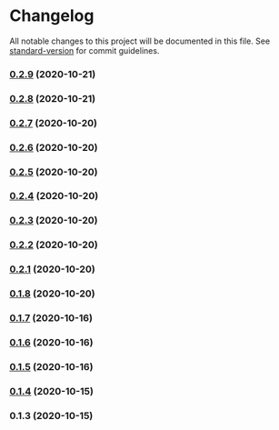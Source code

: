 # Changelog

All notable changes to this project will be documented in this file. See [standard-version](https://github.com/conventional-changelog/standard-version) for commit guidelines.

### [0.2.9](https://github.com/sergey-demidov/vuetify-coloring/compare/v0.2.8...v0.2.9) (2020-10-21)

### [0.2.8](https://github.com/sergey-demidov/vuetify-coloring/compare/v0.2.7...v0.2.8) (2020-10-21)

### [0.2.7](https://github.com/sergey-demidov/vuetify-coloring/compare/v0.2.6...v0.2.7) (2020-10-20)

### [0.2.6](https://github.com/sergey-demidov/vuetify-coloring/compare/v0.2.5...v0.2.6) (2020-10-20)

### [0.2.5](https://github.com/sergey-demidov/vuetify-coloring/compare/v0.2.4...v0.2.5) (2020-10-20)

### [0.2.4](https://github.com/sergey-demidov/vuetify-coloring/compare/v0.2.3...v0.2.4) (2020-10-20)

### [0.2.3](https://github.com/sergey-demidov/vuetify-coloring/compare/v0.2.2...v0.2.3) (2020-10-20)

### [0.2.2](https://github.com/sergey-demidov/vuetify-coloring/compare/v0.2.1...v0.2.2) (2020-10-20)

### [0.2.1](https://github.com/sergey-demidov/vuetify-coloring/compare/v0.1.6...v0.2.1) (2020-10-20)

### [0.1.8](https://github.com/sergey-demidov/vuetify-coloring/compare/v0.1.6...v0.1.8) (2020-10-20)

### [0.1.7](https://github.com/sergey-demidov/vuetify-coloring/compare/v0.1.6...v0.1.7) (2020-10-16)

### [0.1.6](https://github.com/sergey-demidov/vuetify-coloring/compare/v0.1.5...v0.1.6) (2020-10-16)

### [0.1.5](https://github.com/sergey-demidov/vuetify-coloring/compare/v0.1.4...v0.1.5) (2020-10-16)

### [0.1.4](https://github.com/sergey-demidov/vuetify-coloring/compare/v0.1.3...v0.1.4) (2020-10-15)

### 0.1.3 (2020-10-15)
